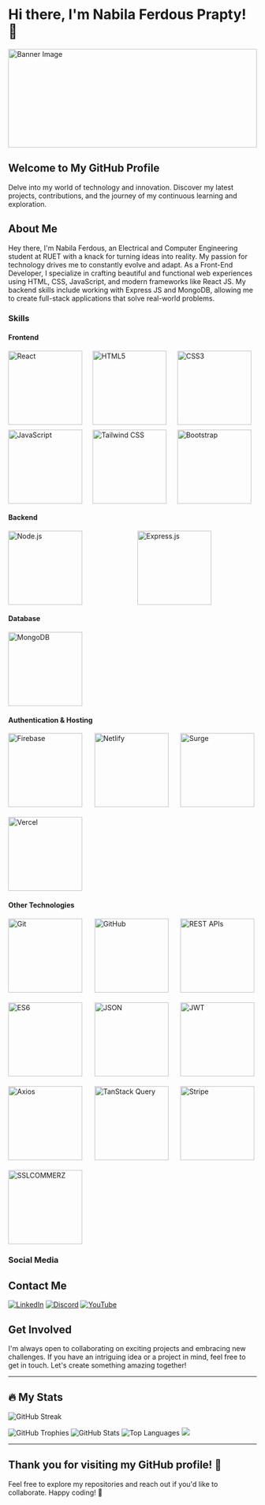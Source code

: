 # Hi there, I'm Nabila Ferdous Prapty! 👋

<img src="https://i.ibb.co/w7m3zzG/output-onlinegiftools-1.gif" alt="Banner Image" style="max-height: 200px; width: 100%;">

## Welcome to My GitHub Profile

Delve into my world of technology and innovation. Discover my latest projects, contributions, and the journey of my continuous learning and exploration.

## About Me

Hey there, I'm Nabila Ferdous, an Electrical and Computer Engineering student at RUET with a knack for turning ideas into reality. My passion for technology drives me to constantly evolve and adapt. As a Front-End Developer, I specialize in crafting beautiful and functional web experiences using HTML, CSS, JavaScript, and modern frameworks like React JS. My backend skills include working with Express JS and MongoDB, allowing me to create full-stack applications that solve real-world problems.

### Skills

#### Frontend

<div style="display: grid; grid-template-columns: repeat(auto-fit, minmax(150px, 1fr)); gap: 10px;">
    <img src="https://media4.giphy.com/media/RJzm826vu7WbJvBtxX/giphy.gif?cid=6c09b952yehfpm7f3rtcd302yll171oepwriu70ygwlmskh0&ep=v1_internal_gif_by_id&rid=giphy.gif&ct=s" alt="React" width="150" height="150">
    <img src="https://lordicon.com/icons/wired/flat/1321-html-5-code-language.gif" alt="HTML5" width="150" height="150">
    <img src="https://media.giphy.com/media/fsEaZldNC8A1PJ3mwp/giphy.gif" alt="CSS3" width="150" height="150">
    <img src="https://media.tenor.com/TReUojNlZ6wAAAAi/js-javascript.gif" alt="JavaScript" width="150" height="150">
    <img src="https://trapfether.gallerycdn.vsassets.io/extensions/trapfether/tailwind-raw-reorder/3.2.0/1706903284985/Microsoft.VisualStudio.Services.Icons.Default" alt="Tailwind CSS" width="150" height="150">
    <img src="https://miro.medium.com/v2/resize:fit:512/1*6fzxZyDPD_8RRsmHpQr-vw.gif" alt="Bootstrap" width="150" height="150">
</div>

#### Backend 

<div style="display: grid; grid-template-columns: repeat(auto-fit, minmax(200px, 1fr)); gap: 20px;">
    <img src="https://i.ibb.co/Y7vCq2w/224550089-f2541ade-c5c6-4afa-8538-51a8dda4e23b.gif" alt="Node.js" width="150" height="150">
    <img src="https://i.ibb.co/ZVqZbGz/expressjs.gif" alt="Express.js" width="150" height="150">
</div>

#### Database

<div style="display: grid; grid-template-columns: repeat(auto-fit, minmax(150px, 1fr)); gap: 20px;">
    <img src="https://miro.medium.com/v2/resize:fit:1150/0*GTTsEc-bsWoqcOoM.gif" alt="MongoDB" width="150" height="150">
</div>

#### Authentication & Hosting

<div style="display: grid; grid-template-columns: repeat(auto-fit, minmax(150px, 1fr)); gap: 20px;">
    <img src="https://cdn.dribbble.com/users/6295/screenshots/2923288/firebaseload.gif" alt="Firebase" width="150" height="150">
    <img src="https://cdn.sanity.io/images/o0o2tn5x/production/853f17bcb1c0c264dab052006ef61fcf2893987f-1200x675.gif?" alt="Netlify" width="150" height="150">
    <img src="https://i.pinimg.com/originals/42/42/6c/42426c87c13178f2fb2c390037ddb9fa.gif" alt="Surge" width="150" height="150">
    <img src="https://miro.medium.com/v2/resize:fit:1400/0*YA1PkhijqVKXdDye.gif" alt="Vercel" width="150" height="150">
</div>

#### Other Technologies

<div style="display: grid; grid-template-columns: repeat(auto-fit, minmax(150px, 1fr)); gap: 20px;">
    <img src="https://media.tenor.com/F_aIpdp3hEwAAAAi/git-github.gif" alt="Git" width="150" height="150">
    <img src="https://raw.githubusercontent.com/gist/theAdityaNVS/f5b585d1082da2dffffea32434f37956/raw/7f9552d0a179b4f84059259fa878199e369b069c/GitHub-logo.gif" alt="GitHub" width="150" height="150">
    <img src="https://lordicon.com/icons/wired/lineal/1330-rest-api.gif" alt="REST APIs" width="150" height="150">
    <img src="https://ih1.redbubble.net/image.344706868.3811/tst,small,845x845-pad,1000x1000,f8f8f8.u3.jpg" alt="ES6" width="150" height="150">
    <img src="https://lordicon.com/icons/wired/gradient/1320-json.gif" alt="JSON" width="150" height="150">
    <img src="https://lh4.googleusercontent.com/proxy/WLvt5lbV4YdD7eQoXkM3QKjG_Yh-vtqit6hort3OmEnx7NCBKE3MZASCr4iWlqVGIt1_OjIBtTMJuzzYjLJbpxObKUPVC4qgewnxV3T4GMKk-uBuahUAKJs" alt="JWT" width="150" height="150">
    <img src="https://encrypted-tbn0.gstatic.com/images?q=tbn:ANd9GcRaTyuFXQDDOUPdafq8kkiBQ1Ai-ovU_avXecDIkszkPTeOxZ5R8H8g99xl6vRfQH-w4BA&usqp=CAU" alt="Axios" width="150" height="150">
    <img src="https://tanstack.com/_build/assets/og-pGgYlhyc.png" alt="TanStack Query" width="150" height="150">
    <img src="https://cdn.dribbble.com/users/920/screenshots/3031540/untitled-3.gif" alt="Stripe" width="150" height="150">
    <img src="https://futurestartup.b-cdn.net/wp-content/uploads/2018/02/SSL-commerz-Web_GIF-1.gif" alt="SSLCOMMERZ" width="150" height="150">
</div>

### Social Media

## Contact Me

[![LinkedIn](https://raw.githubusercontent.com/maurodesouza/profile-readme-generator/master/src/assets/icons/social/linkedin/default.svg)](https://www.linkedin.com/in/nabila-ferdous-prapty/)
[![Discord](https://raw.githubusercontent.com/maurodesouza/profile-readme-generator/master/src/assets/icons/social/discord/default.svg)](http://discordapp.com/users/980519241738489917)
[![YouTube](https://raw.githubusercontent.com/maurodesouza/profile-readme-generator/master/src/assets/icons/social/youtube/default.svg)](https://www.youtube.com/@nabilaprapty5408)

## Get Involved

I'm always open to collaborating on exciting projects and embracing new challenges. If you have an intriguing idea or a project in mind, feel free to get in touch. Let's create something amazing together!

---

## 🔥 My Stats

![GitHub Streak](https://github-readme-streak-stats.herokuapp.com/?user=NabilaFerdousPrapty&theme=dark&hide_border=false)

![GitHub Trophies](https://github-profile-trophy.vercel.app/?username=NabilaFerdousPrapty&theme=darkhub&no-frame=true&margin-w=15)
![GitHub Stats](https://github-readme-stats.vercel.app/api?username=NabilaFerdousPrapty&show_icons=true&theme=radical)
![Top Languages](https://github-readme-stats.vercel.app/api/top-langs/?username=NabilaFerdousPrapty&layout=compact&theme=radical)
![](https://komarev.com/ghpvc/?username=NabilaFerdousPrapty&style=flat-square)

---

## Thank you for visiting my GitHub profile! 🙌

Feel free to explore my repositories and reach out if you'd like to collaborate. Happy coding! 🚀
